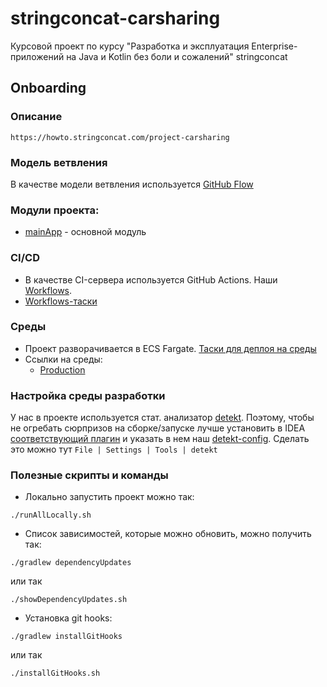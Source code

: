 # stringconcat-carsharing
Курсовой проект по курсу "Разработка и эксплуатация Enterprise-приложений на Java и Kotlin без боли и сожалений" stringconcat

## Onboarding
### Описание
	https://howto.stringconcat.com/project-carsharing
	
### Модель ветвления
В качестве модели ветвления используется [GitHub Flow](https://guides.github.com/introduction/flow/)

### Модули проекта:
* [mainApp](mainApp) - основной модуль

### CI/CD
* В качестве CI-сервера используется GitHub Actions. Наши [Workflows](https://github.com/kirillovsky/stringconcat-carsharing/actions).
* [Workflows-таски](/.github/workflows)

### Среды
- Проект разворачивается в ECS Fargate. [Таски для деплоя на среды](/deploy)
- Ссылки на среды:
    - [Production](https://console.aws.amazon.com/ecs/home?region=us-east-2#/clusters/carsharing)

### Настройка среды разработки
У нас в проекте используется стат. анализатор [detekt](https://detekt.github.io/detekt/).
Поэтому, чтобы не огребать сюрпризов на сборке/запуске лучше установить в IDEA [соответствующий плагин](https://plugins.jetbrains.com/plugin/10761-detekt)
и указать в нем наш [detekt-config](/detekt/detekt-config.yml). Сделать это можно тут `File | Settings | Tools | detekt`

### Полезные скрипты и команды
* Локально запустить проект можно так:
```shell
./runAllLocally.sh
```
* Список зависимостей, которые можно обновить, можно получить так:
```shell
./gradlew dependencyUpdates
```
или так
```shell
./showDependencyUpdates.sh
```
* Установка git hooks:
```shell
./gradlew installGitHooks
```
или так
```shell
./installGitHooks.sh
```
